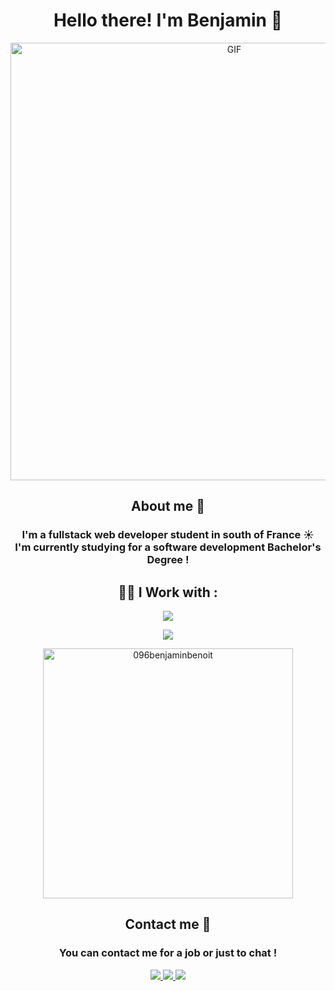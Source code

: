 <h1 align="center">Hello there! I'm Benjamin 👋</h1>
<div align="center">
    <img hight="300" width="700" alt="GIF" align="center" src="https://media.giphy.com/media/xTiIzJSKB4l7xTouE8/giphy.gif">
</div>

<h2 align="center">About me 💬</h2>
<h3 align="center">
I'm a fullstack web developer student in south of France ☀️ <br>
I'm currently studying for a software development Bachelor's Degree !
</h3>


<h2 align="center">👨‍💻 I Work with :</h2>

<p align="center">
    <img src="https://skillicons.dev/icons?i=html,css,js,ts,react,php,symfony,graphql" />
</p>
<p align="center">
    <img src="https://skillicons.dev/icons?i=next,nodejs,figma,tailwind,bootstrap,postgres,mysql,docker" />
</p>

<div align="center">
    <img hight="100" width="400" src="https://github-readme-stats.vercel.app/api/top-langs?username=096benjaminbenoit&show_icons=true&locale=en&layout=compact" alt="096benjaminbenoit" />
</div>

<h2 align="center">Contact me 📨</h2>
<h3 align="center">You can contact me for a job or just to chat !</h3>
<div align="center">
  <a href="https://www.linkedin.com/in/benjaminbenoit01/" target="_blank">
    <img src="https://skillicons.dev/icons?i=linkedin" />
  </a>
  <a href="mailto:096benjaminbenoit@gmail.com" target="_blank">
    <img src="https://skillicons.dev/icons?i=gmail" />
  </a>
    <a href="https://twitter.com/_benjaminbenoit" target="_blank">
    <img src="https://skillicons.dev/icons?i=twitter" />
  </a>
</div>
